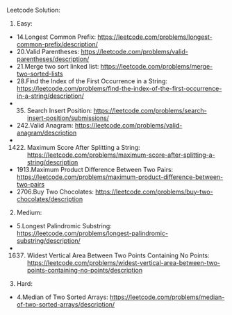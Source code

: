 Leetcode Solution:

1. Easy:
- 14.Longest Common Prefix: https://leetcode.com/problems/longest-common-prefix/description/
- 20.Valid Parentheses: https://leetcode.com/problems/valid-parentheses/description/
- 21.Merge two sort linked list: https://leetcode.com/problems/merge-two-sorted-lists
- 28.Find the Index of the First Occurrence in a String: https://leetcode.com/problems/find-the-index-of-the-first-occurrence-in-a-string/description/
- 35. Search Insert Position: https://leetcode.com/problems/search-insert-position/submissions/
- 242.Valid Anagram: https://leetcode.com/problems/valid-anagram/description
- 1422. Maximum Score After Splitting a String: https://leetcode.com/problems/maximum-score-after-splitting-a-string/description
- 1913.Maximum Product Difference Between Two Pairs: https://leetcode.com/problems/maximum-product-difference-between-two-pairs
- 2706.Buy Two Chocolates: https://leetcode.com/problems/buy-two-chocolates/description

2. Medium:
- 5.Longest Palindromic Substring: https://leetcode.com/problems/longest-palindromic-substring/description/
- 1637. Widest Vertical Area Between Two Points Containing No Points: https://leetcode.com/problems/widest-vertical-area-between-two-points-containing-no-points/description

3. Hard:
- 4.Median of Two Sorted Arrays: https://leetcode.com/problems/median-of-two-sorted-arrays/description/
